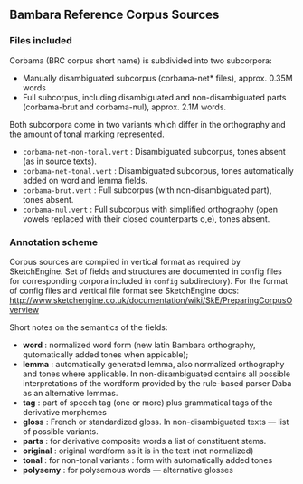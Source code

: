 ## Bambara Reference Corpus Sources

### Files included

Corbama (BRC corpus short name) is subdivided into two subcorpora:

* Manually disambiguated subcorpus (corbama-net\* files), approx. 0.35M words
* Full subcorpus, including disambiguated and non-disambiguated parts (corbama-brut and corbama-nul), approx. 2.1M words.

Both subcorpora come in two variants which differ in the orthography and the amount of tonal marking represented.

* `corbama-net-non-tonal.vert` : Disambiguated subcorpus, tones absent (as in source texts).
* `corbama-net-tonal.vert` : Disambiguated subcorpus, tones automatically added on word and lemma fields.
* `corbama-brut.vert` : Full subcorpus (with non-disambiguated part), tones absent.
* `corbama-nul.vert` : Full subcorpus with simplified orthography (open vowels replaced with their closed counterparts o,e), tones absent.

### Annotation scheme

Corpus sources are compiled in vertical format as required by
SketchEngine. Set of fields and structures are documented in config
files for corresponding corpora included in `config` subdirectory).
For the format of config files and vertical file format see
SketchEngine docs:
http://www.sketchengine.co.uk/documentation/wiki/SkE/PreparingCorpusOverview

Short notes on the semantics of the fields:

* **word** : normalized word form (new latin Bambara orthography,
  qutomatically added tones when appicable);
* **lemma** : automatically generated lemma, also normalized
  orthography and tones where applicable. In non-disambiguated
  contains all possible interpretations of the wordform provided by
  the rule-based parser Daba as an alternative lemmas.
* **tag** : part of speech tag (one or more) plus grammatical tags of the
  derivative morphemes
* **gloss** : French or standardized gloss. In non-disambiguated texts
  — list of possible variants.
* **parts** : for derivative composite words a list of constituent
  stems.
* **original** : original wordform as it is in the text (not
  normalized)
* **tonal** : for non-tonal variants : form with automatically added
  tones
* **polysemy** : for polysemous words — alternative glosses



